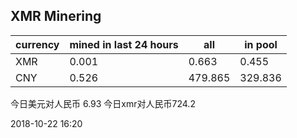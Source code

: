 ## XMR Minering

|currency|mined in last 24 hours|all|in pool|
|---|---|---|---|
|XMR|0.001|0.663|0.455|
|CNY|0.526|479.865|329.836|

今日美元对人民币 6.93	今日xmr对人民币724.2


2018-10-22 16:20
